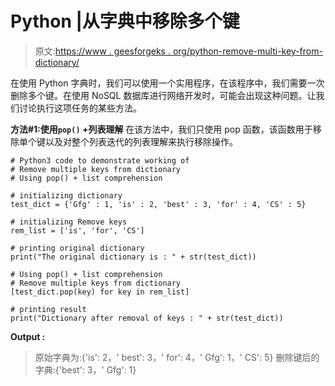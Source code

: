# Python |从字典中移除多个键

> 原文:[https://www . geesforgeks . org/python-remove-multi-key-from-dictionary/](https://www.geeksforgeeks.org/python-remove-multiple-keys-from-dictionary/)

在使用 Python 字典时，我们可以使用一个实用程序，在该程序中，我们需要一次删除多个键。在使用 NoSQL 数据库进行网络开发时，可能会出现这种问题。让我们讨论执行这项任务的某些方法。

**方法#1:使用`pop()` +列表理解**
在该方法中，我们只使用 pop 函数，该函数用于移除单个键以及对整个列表迭代的列表理解来执行移除操作。

```
# Python3 code to demonstrate working of
# Remove multiple keys from dictionary
# Using pop() + list comprehension

# initializing dictionary
test_dict = {'Gfg' : 1, 'is' : 2, 'best' : 3, 'for' : 4, 'CS' : 5}

# initializing Remove keys
rem_list = ['is', 'for', 'CS']

# printing original dictionary
print("The original dictionary is : " + str(test_dict))

# Using pop() + list comprehension
# Remove multiple keys from dictionary
[test_dict.pop(key) for key in rem_list]

# printing result 
print("Dictionary after removal of keys : " + str(test_dict))
```

**Output :**

> 原始字典为:{'is': 2，' best': 3，' for': 4，' Gfg': 1，' CS': 5}
> 删除键后的字典:{'best': 3，' Gfg': 1}